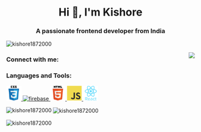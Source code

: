 <h1 align="center">Hi 👋, I'm Kishore</h1>
<h3 align="center">A passionate frontend developer from India</h3>

<p align="left"> <img src="https://komarev.com/ghpvc/?username=kishore1872000&label=Profile%20views&color=0e75b6&style=flat" alt="kishore1872000" /> </p>
<img align="right" height="150" src="https://i.imgflip.com/65efzo.gif"  />

<h3 align="left">Connect with me:</h3>
<p align="left">
</p>

<h3 align="left">Languages and Tools:</h3>
<p align="left"> <a href="https://www.w3schools.com/css/" target="_blank" rel="noreferrer"> <img src="https://raw.githubusercontent.com/devicons/devicon/master/icons/css3/css3-original-wordmark.svg" alt="css3" width="40" height="40"/> </a> <a href="https://firebase.google.com/" target="_blank" rel="noreferrer"> <img src="https://www.vectorlogo.zone/logos/firebase/firebase-icon.svg" alt="firebase" width="40" height="40"/> </a> <a href="https://www.w3.org/html/" target="_blank" rel="noreferrer"> <img src="https://raw.githubusercontent.com/devicons/devicon/master/icons/html5/html5-original-wordmark.svg" alt="html5" width="40" height="40"/> </a> <a href="https://developer.mozilla.org/en-US/docs/Web/JavaScript" target="_blank" rel="noreferrer"> <img src="https://raw.githubusercontent.com/devicons/devicon/master/icons/javascript/javascript-original.svg" alt="javascript" width="40" height="40"/> </a> <a href="https://reactjs.org/" target="_blank" rel="noreferrer"> <img src="https://raw.githubusercontent.com/devicons/devicon/master/icons/react/react-original-wordmark.svg" alt="react" width="40" height="40"/> </a> </p>

<p><img align="left" src="https://github-readme-stats.vercel.app/api/top-langs?username=kishore1872000&show_icons=true&locale=en&layout=compact" alt="kishore1872000" /></p>

<p>&nbsp;<img align="center" src="https://github-readme-stats.vercel.app/api?username=kishore1872000&show_icons=true&locale=en" alt="kishore1872000" /></p>

<p><img align="center" src="https://github-readme-streak-stats.herokuapp.com/?user=kishore1872000&" alt="kishore1872000" /></p>
